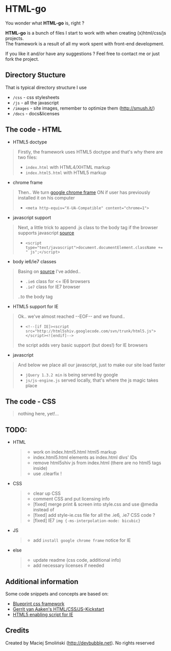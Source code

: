 # HTML-go


You wonder what **HTML-go** is, right ?
  
  
**HTML-go** is a bunch of files I start to work with when creating (x)html/css/js projects.  
The framework is a result of all my work spent with front-end development.  

If you like it and/or have any suggestions ? Feel free to contact me or just fork the project.  

## Directory Stucture

That is typical directory structure I use

* `/css` - css stylesheets
* `/js` - all the javascript
* `/images` - site images, remember to optimize them (http://smush.it/)
* `/docs` - docs&licenses

## The code - HTML

* HTML5 doctype


> Firstly, the framework uses HTML5 doctype and that's why there are two files:
>
> * `index.html` with HTML4/XHTML markup
> * `index.html5.html` with HTML5 markup


* chrome frame


> Then.. We turn [google chrome frame](http://code.google.com/intl/pl-PL/chrome/chromeframe/) ON if user has previously installed it on his computer
> 
> * `<meta http-equiv="X-UA-Compatible" content="chrome=1">`


* javascript support


> Next, a little trick to append .js class to the body tag if the browser supports javascript [source](http://www.webkrauts.de/2008/12/14/sehr-sehr-schnelle-seiten-website-performance-best-practice-teil-2/)
>
> * `<script type="text/javascript">document.documentElement.className += " js";</script>`



* body ie6/ie7 classes


> Basing on [source](http://codecandies.de/2008/12/12/conditional-comments-wenige-requests/) I've added..
>
> * `.ie6` class for <= IE6 browsers
> * `.ie7` class for IE7 browser
>
> ..to the body tag


* HTML5 support for IE


> Ok.. we've almost reached --EOF-- and we found..
>
> * `<!--[if IE]><script src="http://html5shiv.googlecode.com/svn/trunk/html5.js"></script><![endif]-->`
>
> the script adds very basic support (but does!) for IE browsers


* javascript


> And below we place all our javascript, just to make our site load faster
> 
> * `jQuery 1.3.2 min` is being served by google
> * `js/js-engine.js` served locally, that's where the js magic takes place

## The code - CSS

> nothing here, yet!...


## TODO:

* HTML

    > * work on index.html5.html html5 markup
    > * index.html5.html elements as index.html divs' IDs
    > * remove html5shiv js from index.html (there are no html5 tags inside)
    > * use .clearfix !


* CSS

    > * clear up CSS
    > * comment CSS and put licensing info
    > * [fixed] merge print & screen into style.css and use @media instead of
    > * [fixed] add style-ie.css file for all the .ie6, .ie7 CSS code ?
    > * [fixed] IE7 `img {-ms-interpolation-mode: bicubic}`

* JS

    > * add `install google chrome frame` notice for IE

* else

    > * update readme (css code, additional info)
    > * add necessary licenses if needed

## Additional information

Some code snippets and concepts are based on:

* [Blueprint css framework](http://blueprintcss.org) 
* [Gerrit van Aaken's HTML/CSS/JS-Kickstart](http://praegnanz.de/weblog/htmlcssjs-kickstart)
* [HTML5 enabling script for IE](http://remysharp.com/2009/01/07/html5-enabling-script/)


## Credits

Created by Maciej Smoliński (<http://devbubble.net>). No rights reserved